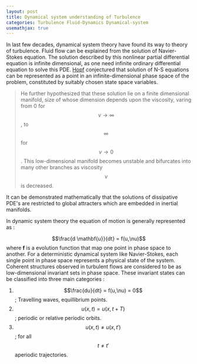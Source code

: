 ```yaml
---
layout: post
title: Dynamical system understanding of Turbulence
categories: Turbulence Fluid-Dynamics Dynamical-system
usemathjax: true
---
```


In last few decades, dynamical system theory have found its way to theory of turbulence. Fluid flow can be explained from the solution of Navier-Stokes equation. The solution described by this  nonlinear partial differential equation is infinite dimensional, as one need infinite ordinary differential equation to solve this PDE. [Hopf](https://en.wikipedia.org/wiki/Eberhard_Hopf) conjectured that solution of N-S equations can be represented as a point in an infinite-dimensional phase space of the problem, constituted by suitably chosen state space variables. 

>He further hypothesized that these solution lie on a finite dimensional manifold, size of whose dimension depends upon the viscosity, varing from 0 for $$\nu \to \infty$$, to $$\infty$$ for $$\nu \to 0$$. This low-dimensional manifold  becomes unstable and bifurcates into many other branches as viscosity $$\nu$$ is decreased. 

It can be demonstrated mathematically that the solutions of dissipative PDE's are restricted to global attracters which are embedded in inertial manifolds.

In dynamic system theory the equation of motion is  generally represented as :

 $$\frac{d \mathbf{u}}{dt} = f(u,\nu)$$
where **f** is a evolution function that map one point in phase space to another. For a deterministic dynamical system like Navier-Stokes, each single point in phase space represents a physical state of the system. Coherent structures observed in turbulent flows are considered 
to be as low-dimensional invariant sets in phase space. These invariant states can be classified into three main categories :



1. $$\frac{du}{dt} = f(u,\nu) = 0$$; Travelling waves, equillibrium points.
 2. $$u(x,t) = u(x,t+T)$$;  periodic or relative periodic orbits.
 3. $$u(x,t) \neq u(x,t')$$;  for all $$t \neq t'$$ aperiodic trajectories. 